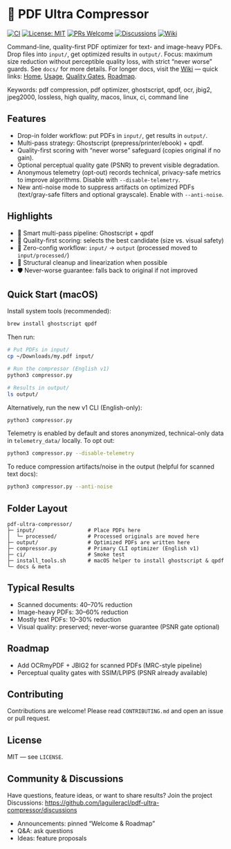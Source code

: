 # 🚀 PDF Ultra Compressor

[![CI](https://github.com/laguileracl/pdf-ultra-compressor/actions/workflows/ci.yml/badge.svg)](https://github.com/laguileracl/pdf-ultra-compressor/actions/workflows/ci.yml)
[![License: MIT](https://img.shields.io/badge/License-MIT-yellow.svg)](LICENSE)
[![PRs Welcome](https://img.shields.io/badge/PRs-welcome-brightgreen.svg)](CONTRIBUTING.md)
[![Discussions](https://img.shields.io/badge/Chat-Discussions-blue)](https://github.com/laguileracl/pdf-ultra-compressor/discussions)
[![Wiki](https://img.shields.io/badge/Wiki-enabled-blueviolet)](https://github.com/laguileracl/pdf-ultra-compressor/wiki)

Command-line, quality-first PDF optimizer for text- and image-heavy PDFs. Drop files into `input/`, get optimized results in `output/`. Focus: maximum size reduction without perceptible quality loss, with strict “never worse” guards. See `docs/` for more details. For longer docs, visit the [Wiki](https://github.com/laguileracl/pdf-ultra-compressor/wiki) — quick links: [Home](https://github.com/laguileracl/pdf-ultra-compressor/wiki), [Usage](https://github.com/laguileracl/pdf-ultra-compressor/wiki/Usage), [Quality Gates](https://github.com/laguileracl/pdf-ultra-compressor/wiki/Quality-Gates), [Roadmap](https://github.com/laguileracl/pdf-ultra-compressor/wiki/Roadmap).

Keywords: pdf compression, pdf optimizer, ghostscript, qpdf, ocr, jbig2, jpeg2000, lossless, high quality, macos, linux, ci, command line

## Features

- Drop-in folder workflow: put PDFs in `input/`, get results in `output/`.
- Multi-pass strategy: Ghostscript (prepress/printer/ebook) + qpdf.
- Quality-first scoring with “never worse” safeguard (copies original if no gain).
- Optional perceptual quality gate (PSNR) to prevent visible degradation.
- Anonymous telemetry (opt-out) records technical, privacy-safe metrics to improve algorithms. Disable with `--disable-telemetry`.
 - New anti-noise mode to suppress artifacts on optimized PDFs (text/gray-safe filters and optional grayscale). Enable with `--anti-noise`.

## Highlights

- 🎯 Smart multi-pass pipeline: Ghostscript + qpdf
- 🧠 Quality-first scoring: selects the best candidate (size vs. visual safety)
- 📂 Zero-config workflow: `input/` → `output` (processed moved to `input/processed/`)
- 🧹 Structural cleanup and linearization when possible
- 🛡️ Never-worse guarantee: falls back to original if not improved

## Quick Start (macOS)

Install system tools (recommended):

```bash
brew install ghostscript qpdf
```

Then run:

```bash
# Put PDFs in input/
cp ~/Downloads/my.pdf input/

# Run the compressor (English v1)
python3 compressor.py

# Results in output/
ls output/
```

Alternatively, run the new v1 CLI (English-only):

```bash
python3 compressor.py
```

Telemetry is enabled by default and stores anonymized, technical-only data in `telemetry_data/` locally. To opt out:

```bash
python3 compressor.py --disable-telemetry
```

To reduce compression artifacts/noise in the output (helpful for scanned text docs):

```bash
python3 compressor.py --anti-noise
```

## Folder Layout

```
pdf-ultra-compressor/
├─ input/                 # Place PDFs here
│  └─ processed/          # Processed originals are moved here
├─ output/                # Optimized PDFs are written here
├─ compressor.py          # Primary CLI optimizer (English v1)
├─ ci/                    # Smoke test
├─ install_tools.sh       # macOS helper to install ghostscript & qpdf
└─ docs & meta
```

## Typical Results

- Scanned documents: 40–70% reduction
- Image-heavy PDFs: 30–60% reduction
- Mostly text PDFs: 10–30% reduction
- Visual quality: preserved; never-worse guarantee (PSNR gate optional)

## Roadmap

- Add OCRmyPDF + JBIG2 for scanned PDFs (MRC-style pipeline)
- Perceptual quality gates with SSIM/LPIPS (PSNR already available)

## Contributing

Contributions are welcome! Please read `CONTRIBUTING.md` and open an issue or pull request.

## License

MIT — see `LICENSE`.

## Community & Discussions

Have questions, feature ideas, or want to share results? Join the project Discussions: https://github.com/laguileracl/pdf-ultra-compressor/discussions

- Announcements: pinned “Welcome & Roadmap”
- Q&A: ask questions
- Ideas: feature proposals
